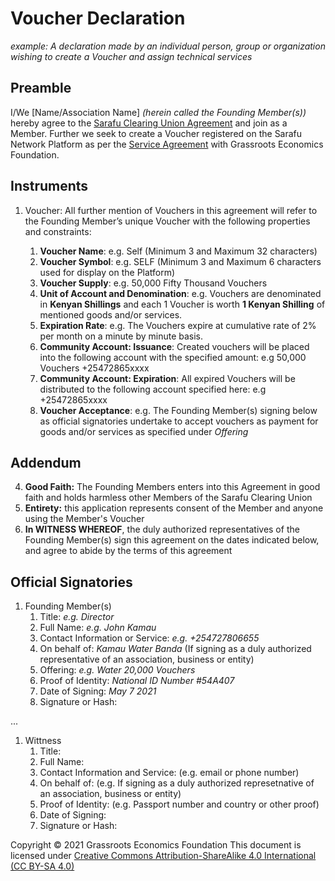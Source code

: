 # Voucher Declaration

*example: A declaration made by an individual person, group or organization wishing to create a Voucher and assign technical services*

## Preamble

I/We [Name/Association Name] _(herein called the Founding Member(s))_ hereby agree to the [Sarafu Clearing Union Agreement](/legal/scu/) and join as a Member. Further we seek to create a Voucher registered on the Sarafu Network Platform as per the [Service Agreement](/legal/scu_service/) with Grassroots Economics Foundation.

## Instruments

1. Voucher: All further mention of Vouchers in this agreement will refer to the Founding Member’s unique Voucher with the following properties and constraints:

    1. **Voucher Name**: e.g. Self (Minimum 3 and Maximum 32 characters)
    1. **Voucher Symbol**: e.g. SELF (Minimum 3 and Maximum 6 characters used for display on the Platform)
    1. **Voucher Supply**: e.g. 50,000 Fifty Thousand Vouchers
    1. **Unit of Account and Denomination**: e.g. Vouchers are denominated in **Kenyan Shillings** and each 1 Voucher is worth **1 Kenyan Shilling** of mentioned goods and/or services. 
    1. **Expiration Rate**: e.g. The Vouchers expire at cumulative rate of 2% per month on a minute by minute basis.
    1. **Community Account: Issuance**: Created vouchers will be placed into the following account with the specified amount: e.g 50,000 Vouchers +25472865xxxx
    1. **Community Account: Expiration**: All expired Vouchers will be distributed to the following account specified here: e.g +25472865xxxx
    1. **Voucher Acceptance**: e.g. The Founding Member(s) signing below as official signatories undertake to accept vouchers as payment for goods and/or services as specified under *Offering*

## Addendum

4. **Good Faith:** The Founding Members enters into this Agreement in good faith and holds harmless other Members of the Sarafu Clearing Union
5. **Entirety:** this application represents consent of the Member and anyone using the Member's Voucher
6. **In WITNESS WHEREOF**, the duly authorized representatives of the Founding Member(s) sign this agreement on the dates indicated below, and agree to abide by the terms of this agreement


## Official Signatories

1. Founding Member(s)
    1. Title: *e.g. Director*
    1. Full Name: *e.g. John Kamau*
    1. Contact Information or Service: *e.g. +254727806655*
    1. On behalf of: *Kamau Water Banda* (If signing as a duly authorized representative of an association, business or entity)
    1. Offering: *e.g. Water 20,000 Vouchers*
    1. Proof of Identity: *National ID Number #54A407*
    1. Date of Signing: *May 7 2021*
    1. Signature or Hash: 

...

1. Wittness
    1. Title:
    1. Full Name:
    1. Contact Information and Service: (e.g. email or phone number)
    1. On behalf of: (e.g. If signing as a duly authorized represetnative of an association, business or entity)
    1. Proof of Identity: (e.g. Passport number and country or other proof)
    1. Date of Signing:
    1. Signature or Hash:


Copyright © 2021 Grassroots Economics Foundation
This document is licensed under [Creative Commons Attribution-ShareAlike 4.0 International (CC BY-SA 4.0)](https://creativecommons.org/licenses/by-sa/4.0/ )
